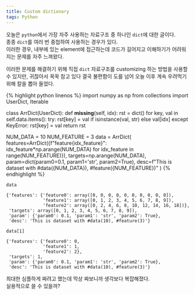 ```yaml
---
title: Custom dictionary
tags: Python
---
```


<!--more-->

오늘은 `python`에서 가장 자주 사용하는 자료구조 중 하나인 `dict`에 대한 글이다.  
종종 `dict`를 여러 번 중첩하여 사용하는 경우가 있다.  
이러한 경우, 내부에 있는 element에 접근하는데 코드가 길어지고 이해하기가 어려워지는 문제를 자주 느껴왔다.

이러한 문제를 해결하기 위해 직접 `dict` 자료구조를 customizing 하는 방법을 사용할 수 있지만, 귀찮아서 꾹꾹 참고 있다 결국 불편함이 도를 넘어 오늘 이후 계속 우려먹기 위해 칼을 뽑아 들었다.


{% highlight python linenos %}
import numpy as np
from collections import UserDict, Iterable


class ArrDict(UserDict):
    def __missing__(self, idx):
        rst = dict()
        for key, val in self.data.items():
            try:
                rst[key] = val if isinstance(val, str) else val[idx]
            except KeyError:
                rst[key] = val
        return rst


NUM_DATA    = 10
NUM_FEATURE = 3
data = ArrDict(
    features=ArrDict({f"feature{idx_feature}": idx_feature*np.arange(NUM_DATA) for idx_feature in range(NUM_FEATURE)}),
    targets=np.arange(NUM_DATA),
    param=dict(param0=0.1, param1='str', param2=True),
    desc=f"This is dataset with #data({NUM_DATA}), #feature({NUM_FEATURE})"
)
{% endhighlight %}


    data
    
```    
{'features': {'feature0': array([0, 0, 0, 0, 0, 0, 0, 0, 0, 0]),
              'feature1': array([0, 1, 2, 3, 4, 5, 6, 7, 8, 9]),
              'feature2': array([0, 2, 4, 6, 8, 10, 12, 14, 16, 18])},
 'targets': array([0, 1, 2, 3, 4, 5, 6, 7, 8, 9]),
 'param': {'param0': 0.1, 'param1': 'str', 'param2': True},
 'desc': 'This is dataset with #data(10), #feature(3)'}
```

    data[1]

```
{'features': {'feature0': 0,
              'feature1': 1,
              'feature2': 2},
 'targets': 1,
 'param': {'param0': 0.1, 'param1': 'str', 'param2': True},
 'desc': 'This is dataset with #data(10), #feature(3)'}
```


최대한 심플하게 짜려고 했는데 막상 짜보니까 생각보다 복잡해졌다.  
실용적으로 쓸 수 있을까?